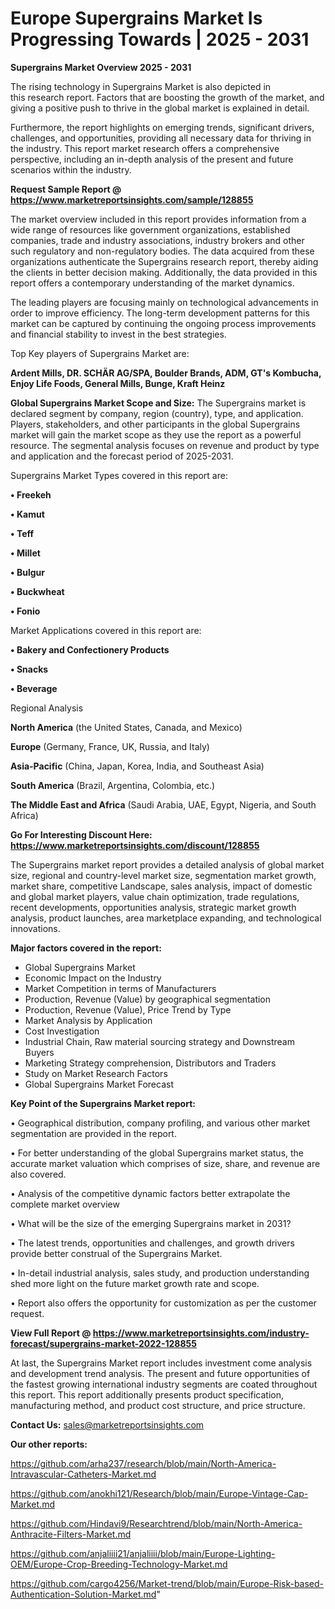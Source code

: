 # Europe Supergrains Market Is Progressing Towards | 2025 - 2031

<Strong> Supergrains Market Overview 2025 - 2031</strong>

The rising technology in Supergrains Market is also depicted in this research report. Factors that are boosting the growth of the market, and giving a positive push to thrive in the global market is explained in detail.

Furthermore, the report highlights on emerging trends, significant drivers, challenges, and opportunities, providing all necessary data for thriving in the industry. This report market research offers a comprehensive perspective, including an in-depth analysis of the present and future scenarios within the industry.

<strong>Request Sample Report @ <a href=https://www.marketreportsinsights.com/sample/128855>https://www.marketreportsinsights.com/sample/128855</a></strong>

The market overview included in this report provides information from a wide range of resources like government organizations, established companies, trade and industry associations, industry brokers and other such regulatory and non-regulatory bodies. The data acquired from these organizations authenticate the Supergrains research report, thereby aiding the clients in better decision making. Additionally, the data provided in this report offers a contemporary understanding of the market dynamics.

The leading players are focusing mainly on technological advancements in order to improve efficiency. The long-term development patterns for this market can be captured by continuing the ongoing process improvements and financial stability to invest in the best strategies.

Top Key players of Supergrains Market are:

<strong>Ardent Mills, DR. SCHÄR AG/SPA, Boulder Brands, ADM, GT's Kombucha, Enjoy Life Foods, General Mills, Bunge, Kraft Heinz</strong>

<strong><b>Global Supergrains Market Scope and Size:</b></strong>
The Supergrains market is declared segment by company, region (country), type, and application. Players, stakeholders, and other participants in the global Supergrains market will gain the market scope as they use the report as a powerful resource. The segmental analysis focuses on revenue and product by type and application and the forecast period of 2025-2031.

Supergrains Market Types covered in this report are:

<strong>• Freekeh

• Kamut

• Teff

• Millet

• Bulgur

• Buckwheat

• Fonio</strong>

Market Applications covered in this report are:

<strong>• Bakery and Confectionery Products

• Snacks

• Beverage</strong> 

Regional Analysis

<strong>North America</strong> (the United States, Canada, and Mexico)

<strong>Europe</strong> (Germany, France, UK, Russia, and Italy)

<strong>Asia-Pacific</strong> (China, Japan, Korea, India, and Southeast Asia)

<strong>South America</strong> (Brazil, Argentina, Colombia, etc.)

<strong>The Middle East and Africa</strong> (Saudi Arabia, UAE, Egypt, Nigeria, and South Africa)

<strong>Go For Interesting Discount Here: <a href=https://www.marketreportsinsights.com/discount/128855>https://www.marketreportsinsights.com/discount/128855</a></strong>

The Supergrains market report provides a detailed analysis of global market size, regional and country-level market size, segmentation market growth, market share, competitive Landscape, sales analysis, impact of domestic and global market players, value chain optimization, trade regulations, recent developments, opportunities analysis, strategic market growth analysis, product launches, area marketplace expanding, and technological innovations.

<strong><b>Major factors covered in the report:</b></strong>
<ul>
  <li>Global Supergrains Market </li>
  <li>Economic Impact on the Industry</li>
  <li>Market Competition in terms of Manufacturers</li>
  <li>Production, Revenue (Value) by geographical segmentation</li>
  <li>Production, Revenue (Value), Price Trend by Type</li>
  <li>Market Analysis by Application</li>
  <li>Cost Investigation</li>
  <li>Industrial Chain, Raw material sourcing strategy and Downstream Buyers</li>
  <li>Marketing Strategy comprehension, Distributors and Traders</li>
  <li>Study on Market Research Factors</li>
  <li>Global Supergrains Market Forecast</li>
</ul>

<strong><b>Key Point of the Supergrains Market report:</b></strong>

• Geographical distribution, company profiling, and various other market segmentation are provided in the report.

• For better understanding of the global Supergrains market status, the accurate market valuation which comprises of size, share, and revenue are also covered.

• Analysis of the competitive dynamic factors better extrapolate the complete market overview

• What will be the size of the emerging Supergrains market in 2031?

• The latest trends, opportunities and challenges, and growth drivers provide better construal of the Supergrains Market.

• In-detail industrial analysis, sales study, and production understanding shed more light on the future market growth rate and scope.

• Report also offers the opportunity for customization as per the customer request.

<strong><b>View Full Report @ <a href=https://www.marketreportsinsights.com/industry-forecast/supergrains-market-2022-128855>https://www.marketreportsinsights.com/industry-forecast/supergrains-market-2022-128855</a></b></strong>


At last, the Supergrains Market report includes investment come analysis and development trend analysis. The present and future opportunities of the fastest growing international industry segments are coated throughout this report. This report additionally presents product specification, manufacturing method, and product cost structure, and price structure.

<strong>Contact Us:</strong>
sales@marketreportsinsights.com

<strong>Our other reports:</strong>

<a href=https://github.com/arha237/research/blob/main/North-America-Intravascular-Catheters-Market.md>https://github.com/arha237/research/blob/main/North-America-Intravascular-Catheters-Market.md</a>

<a href=https://github.com/anokhi121/Research/blob/main/Europe-Vintage-Cap-Market.md>https://github.com/anokhi121/Research/blob/main/Europe-Vintage-Cap-Market.md</a>

<a href=https://github.com/Hindavi9/Researchtrend/blob/main/North-America-Anthracite-Filters-Market.md>https://github.com/Hindavi9/Researchtrend/blob/main/North-America-Anthracite-Filters-Market.md</a>

<a href=https://github.com/anjaliiii21/anjaliiii/blob/main/Europe-Lighting-OEM/Europe-Crop-Breeding-Technology-Market.md>https://github.com/anjaliiii21/anjaliiii/blob/main/Europe-Lighting-OEM/Europe-Crop-Breeding-Technology-Market.md</a>

<a href=https://github.com/cargo4256/Market-trend/blob/main/Europe-Risk-based-Authentication-Solution-Market.md>https://github.com/cargo4256/Market-trend/blob/main/Europe-Risk-based-Authentication-Solution-Market.md</a>"
